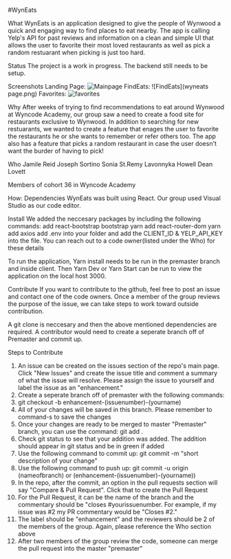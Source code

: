 #WynEats

What
WynEats is an application designed to give the people of Wynwood a quick and engaging way to find places to eat nearby. The app is calling Yelp's API for past reviews and information on a clean and simple UI that allows the user to favorite their most loved restaurants as well as pick a random restuarant when picking is just too hard.

Status
The project is a work in progress. The backend still needs to be setup.

Screenshots
Landing Page:
![Mainpage](Mainpage.png)
FindEats:
![FindEats](wyneats page.png)
Favorites:
![favorites](favorites.png)

Why
After weeks of trying to find recommendations to eat around Wynwood at Wyncode Academy, our group saw a need to create a food site for restaurants exclusive to Wynwood. In addition to searching for new restuarants, we wanted to create a feature that enages the user to favorite the restaurants he or she wants to remember or refer others too. The app also has a feature that picks a random restaurant in case the user doesn't want the burder of having to pick!

Who
Jamile Reid
Joseph Sortino
Sonia St.Remy
Lavonnyka Howell
Dean Lovett

Members of cohort 36 in Wyncode Academy

How:
Dependencies
WynEats was built using React. Our group used Visual Studio as our code editor.

Install
We added the neccesary packages by including the following commands:
add react-bootstrap bootstrap
yarn add react-router-dom
yarn add axios
add .env into your folder and add the CLIENT_ID & YELP_API_KEY into the file. You can reach out to a code owner(listed under the Who) for these details

To run the application, Yarn install needs to be run in the premaster branch and inside client. Then Yarn Dev or Yarn Start can be run to view the application on the local host 3000.

Contribute
If you want to contribute to the github, feel free to post an issue and contact one of the code owners. Once a member of the group reviews the purpose of the issue, we can take steps to work toward outside contribution.

A git clone is neccesary and then the above mentioned dependencies are required. A contributor would need to create a seperate branch off of Premaster and commit up.

Steps to Contribute

1. An issue can be created on the issues section of the repo's main page. Click "New Issues" and create the issue title and comment a summary of what the issue will resolve. Please assign the issue to yourself and label the issue as an "enhancement."
2. Create a seperate branch off of premaster with the following commands:
3. git checkout -b enhancement-(issuenumber)-(yourname)
4. All of your changes will be saved in this branch. Please remember to command-s to save the changes
5. Once your changes are ready to be merged to master "Premaster" branch, you can use the command: git add .
6. Check git status to see that your addition was added. The addition should appear in git status and be in green if added
7. Use the following command to commit up: git commit -m "short description of your change"
8. Use the following command to push up: git commit -u origin (nameofbranch) or (enhancement-(issuenumber)-(yourname))
9. In the repo, after the commit, an option in the pull requests section will say "Compare & Pull Request". Click that to create the Pull Request
10. For the Pull Request, it can be the name of the branch and the commentary should be "closes #yourissuenumber. For example, if my issue was #2 my PR commentary would be "Closes #2."
11. The label should be "enhancement" and the reviewers should be 2 of the members of the group. Again, please reference the Who section above
12. After two members of the group review the code, someone can merge the pull request into the master "premaster"
